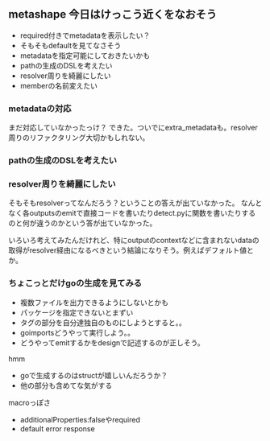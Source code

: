 ## metashape 今日はけっこう近くをなおそう

- required付きでmetadataを表示したい？
- そもそもdefaultを見てなさそう
- metadataを指定可能にしておきたいかも
- pathの生成のDSLを考えたい
- resolver周りを綺麗にしたい
- memberの名前変えたい

### metadataの対応

まだ対応していなかったっけ？
できた。ついでにextra_metadataも。resolver周りのリファクタリング大切かもしれない。

### pathの生成のDSLを考えたい

### resolver周りを綺麗にしたい

そもそもresolverってなんだろう？ということの答えが出ていなかった。
なんとなく各outputsのemitで直接コードを書いたりdetect.pyに関数を書いたりするのと何が違うのかという答が出ていなかった。


いろいろ考えてみたんだけれど、特にoutputのcontextなどに含まれないdataの取得がresolver経由になるべきという結論になりそう。例えばデフォルト値とか。

### ちょこっとだけgoの生成を見てみる

- 複数ファイルを出力できるようにしないとかも
- パッケージを指定できないとまずい
- タグの部分を自分達独自のものにしようとすると。。
- goimportsどうやって実行しよう。。
- どうやってemitするかをdesignで記述するのが正しそう。

hmm

- goで生成するのはstructが嬉しいんだろうか？
- 他の部分も含めてな気がする


macroっぽさ

- additionalProperties:falseやrequired
- default error response
